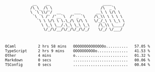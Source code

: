 <div align="center">
<pre><code>
 __    __                        ____      
/\ \  /\ \                      /\  _`\    
\ `\`\\/'/  __      ___       __\ \ \/\ \  
 `\ `\ /' /'__`\  /' _ `\    /\_\\ \ \ \ \ 
   `\ \ \/\ \ \.\_/\ \/\ \   \/_/_\ \ \_\ \
     \ \_\ \__/.\_\ \_\ \_\    /\_\\ \____/
      \/_/\/__/\/_/\/_/\/_/    \/_/ \/___/ 
                                           

</code></pre>

<!--START_SECTION:waka-->

```txt
OCaml          2 hrs 58 mins   OOOOOOOOOOOOOOo..........   57.05 %
TypeScript     2 hrs 9 mins    OOOOOOOOOOo..............   41.53 %
Other          4 mins          o........................   01.32 %
Markdown       0 secs          .........................   00.06 %
TSConfig       0 secs          .........................   00.04 %
```

<!--END_SECTION:waka-->
